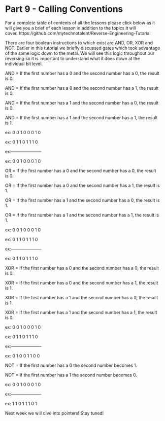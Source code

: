 <h1>Part 9 - Calling Conventions</h1><p>For a complete table of contents of all the lessons please click below as it will give you a brief of each lesson in addition to the topics it will cover. https://github.com/mytechnotalent/Reverse-Engineering-Tutorial</p><p>There are four boolean instructions to which exist are AND, OR, XOR and NOT. Earlier in this tutorial we briefly discussed gates which took advantage of the same logic down to the metal. We will see this logic throughout our reversing so it is important to understand what it does down at the individual bit level.</p><p>AND = If the first number has a 0 and the second number has a 0, the result is 0.</p><p>AND = If the first number has a 0 and the second number has a 1, the result is 0.</p><p>AND = If the first number has a 1 and the second number has a 0, the result is 0.</p><p>AND = If the first number has a 1 and the second number has a 1, the result is 1.</p><p>ex: 0 0 1 0 0 0 1 0 </p><p>ex: 0 1 1 0 1 1 1 0</p><p>ex:———————</p><p>ex: 0 0 1 0 0 0 1 0</p><p>OR = If the first number has a 0 and the second number has a 0, the result is 0.</p><p>OR = If the first number has a 0 and the second number has a 1, the result is 1.</p><p>OR = If the first number has a 1 and the second number has a 0, the result is 1.</p><p>OR = If the first number has a 1 and the second number has a 1, the result is 1.</p><p>ex: 0 0 1 0 0 0 1 0 </p><p>ex: 0 1 1 0 1 1 1 0</p><p>ex:———————</p><p>ex: 0 1 1 0 1 1 1 0</p><p>XOR = If the first number has a 0 and the second number has a 0, the result is 0.</p><p>XOR = If the first number has a 0 and the second number has a 1, the result is 1.</p><p>XOR = If the first number has a 1 and the second number has a 0, the result is 1.</p><p>XOR = If the first number has a 1 and the second number has a 1, the result is 0.</p><p>ex: 0 0 1 0 0 0 1 0 </p><p>ex: 0 1 1 0 1 1 1 0</p><p>ex:———————</p><p>ex: 0 1 0 0 1 1 0 0</p><p>NOT = If the first number has a 0 the second number becomes 1.</p><p>NOT = If the first number has a 1 the second number becomes 0.</p><p>ex: 0 0 1 0 0 0 1 0 </p><p>ex:———————</p><p>ex: 1 1 0 1 1 1 0 1</p><p>Next week we will dive into pointers! Stay tuned!</p>